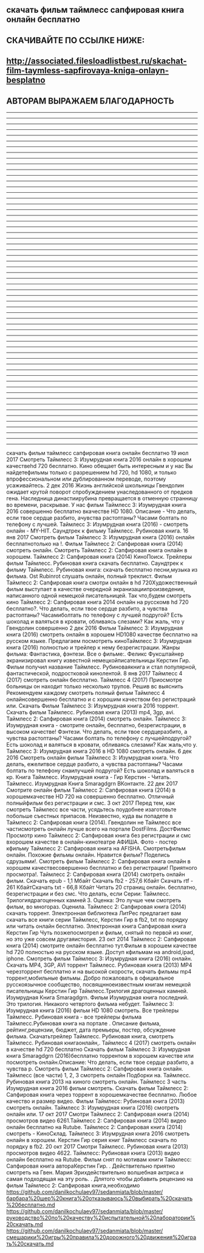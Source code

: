 скачать фильм таймлесс сапфировая книга онлайн бесплатно
--------------------------------------------------
СКАЧИВАЙТЕ ПО ССЫЛКЕ НИЖЕ:
--------------------------------------------------
http://associated.filesloadlistbest.ru/skachat-film-taymless-sapfirovaya-kniga-onlayn-besplatno
--------------------------------------------------
АВТОРАМ ВЫРАЖАЕМ БЛАГОДАРНОСТЬ
--------------------------------------------------
--------------------------------------------------
--------------------------------------------------
--------------------------------------------------
--------------------------------------------------
--------------------------------------------------
--------------------------------------------------
--------------------------------------------------
--------------------------------------------------
--------------------------------------------------
--------------------------------------------------
--------------------------------------------------
--------------------------------------------------
--------------------------------------------------
--------------------------------------------------
--------------------------------------------------
--------------------------------------------------
--------------------------------------------------
--------------------------------------------------
--------------------------------------------------
--------------------------------------------------
--------------------------------------------------
--------------------------------------------------
--------------------------------------------------
--------------------------------------------------
--------------------------------------------------
--------------------------------------------------
--------------------------------------------------
--------------------------------------------------
--------------------------------------------------
--------------------------------------------------
--------------------------------------------------
--------------------------------------------------
--------------------------------------------------
--------------------------------------------------
--------------------------------------------------
--------------------------------------------------
--------------------------------------------------
--------------------------------------------------
--------------------------------------------------
--------------------------------------------------
--------------------------------------------------
--------------------------------------------------
--------------------------------------------------
--------------------------------------------------
--------------------------------------------------
--------------------------------------------------
--------------------------------------------------
--------------------------------------------------
--------------------------------------------------
--------------------------------------------------
--------------------------------------------------
--------------------------------------------------
--------------------------------------------------
--------------------------------------------------
--------------------------------------------------
--------------------------------------------------
--------------------------------------------------
--------------------------------------------------
--------------------------------------------------
скачать фильм таймлесс сапфировая книга онлайн бесплатно 19 июл 2017  Смотреть Таймлесс 3: Изумрудная книга 2016 онлайн в хорошем качествеhd 720 бесплатно.  Кино обещает быть интересным и у нас Вы найдетефильмы только с разрешением hd 720, hd 1080, и только впрофессиональном или дублированном переводе, поэтому усаживайтесь. 2 дек 2016  Жизнь английской школьницы Гвендолин ожидает крутой поворот спробуждением унаследованного от предков гена. Наследница династиирубина превращается в отменную странницу во времени, раскрывае. У нас фильм Таймлесс 3: Изумрудная книга 2016 совершенно бесплатно вкачестве HD 1080. Описание - Что делать, если твое сердце разбито, ачувства растоптаны? Часами болтать по телефону с лучшей. Таймлесс 3: Изумрудная книга (2016) - смотреть онлайн - MY-HIT. Саундтрек к фильму Таймлесс. Рубиновая книга. 16 янв 2017  Смотреть фильм Таймлесс 3: Изумрудная книга (2016) онлайн бесплатнотолько на !. Фильм Таймлесс 2: Сапфировая книга (2014)  смотреть онлайн. Cмотреть Таймлесс 2: Сапфировая книга онлайн в хорошем. Таймлесс 2: Сапфировая книга (2014)  КиноПоиск. Трейлеры фильм Таймлесс. Рубиновая книга скачать бесплатно. Саундтрек к фильму Таймлесс. Рубиновая книга: скачать бесплатно песни,музыка из фильма. Ost Rubinrot слушать онлайн, полный треклист. Фильм Таймлесс 2: Сапфировая книга смотри онлайн в hd 720Художественный фильм выступает в качестве очередной экранизациипроизведения, написанного одной немецкой писательницей.  Так что,будем смотреть кино Таймлесс 2: Сапфировая книга 2014 онлайн на русскомв hd 720 бесплатно?. Что делать, если твое сердце разбито, а чувства растоптаны? Часамиболтать по телефону с лучшей подругой? Есть шоколад и валяться в кровати, обливаясь слезами? Как жаль, что у Гвендолин совершенно
2 дек 2016  Фильм Таймлесс 3: Изумрудная книга (2016) смотреть онлайн в хорошем HD1080 качестве бесплатно на русском языке. Предлагаем посмотреть киноТаймлесс 3: Изумрудная книга (2016) полностью и трейлер к нему безрегистрации. Жанры фильма: Фантастика, фэнтези. Все о фильме:. Феликс Фуксштайнер экранизировал книгу известной немецкойписательницы Керстин Гир. Фильм получил название Таймлесс. Рубиноваякнига и стал популярной, фантастической, подростковой кинолентой. 8 янв 2017  Таймлесс 4 (2017) смотреть онлайн бесплатно. Таймлесс 4 (2017) Приосмотре больницы он находит только несколько трупов. Решив вс выяснить Рекомендуем каждому смотреть полный фильм Таймлесс 4 онлайнсовершенно бесплатно и с хорошим качеством без регистраций или. Скачать Фильм Таймлесс 3: Изумрудная книга 2016 торрент. Скачать фильм Таймлесс. Рубиновая книга (2013) mp4, 3gp, avi. Таймлесс 2: Сапфировая книга (2014) смотреть онлайн. Таймлесс 3: Изумрудная книга - смотрите онлайн, бесплатно, безрегистрации, в высоком качестве! Фэнтези. Что делать, если твое сердцеразбито, а чувства растоптаны? Часами болтать по телефону с лучшейподругой? Есть шоколад и валяться в кровати, обливаясь слезами? Как жаль,что у. Таймлесс 3: Изумрудная книга 2016 в HD 1080 смотреть онлайн. 6 дек 2016  Смотреть онлайн фильм Таймлесс 3: Изумрудная книга. Что делать, ежелитвое сердце разбито, а чувства растоптаны? Часами болтать по телефону снаилучшей подругой? Есть шоколад и валяться в кр. Книга Таймлесс. Изумрудная книга - Гир Керстин - Читать. Таймлесс. Изумрудная Книга  Smaragdgrn  ВКонтакте. 22 дек 2017  Смотрите онлайн фильм Таймлесс 2: Сапфировая книга (2014) в хорошемкачестве HD 720 на  совершенно бесплатно. Отличный полныйфильм без регистрации и смс. 3 окт 2017  Перед тем, как смотреть Таймлесс все части, усядьтесь поудобнее изаготовьте побольше съестных припасов. Неизвестно, куда вы попадете в Таймлесс 2: Сапфировая книга (2014). Гвендолин не  Таймлесс все частисмотреть онлайн лучше всего на портале DostFilms. ДостФилмс
Просмотр кино Таймлесс 2: Сапфировая книга без регистрации и смс вхорошем качестве в онлайн-кинотеатре АФИША.  Фото - постер кфильму Таймлесс 2: Сапфировая книга на AFISHA.  Смотретьфильм онлайн. Похожие фильмы онлайн. Нравится фильм? Поделись сдрузьями!. Смотреть фильм Таймлесс 2: Сапфировая книга онлайн в хорошем качествесовершенно бесплатно и без регистрации! Приятного просмотра!. Таймлесс 2: Сапфировая книга (2014) смотреть онлайн фильм. Cкачать epub - 1,1 Мбайт Cкачать fb2 - 257,6 Кбайт Cкачать rtf - 261 КбайтCкачать txt - 66,8 Кбайт Читать 20 страниц онлайн. бесплатно, безрегистрации и без смс. Что делать, если  Серии: Таймлесс. Трилогиядрагоценных камней 3. Оценка:  Это лучше чем смотреть фильм, во многораз. Оценила. Таймлесс 2: Сапфировая книга (2014) скачать торрент. Электронная библиотека ЛитРес предлагает вам скачать все книги серии Таймлесс, Керстин Гир в fb2, txt по порядку или читать онлайн бесплатно. Электронная книга Сапфировая книга  Керстин Гир  Чуть позжепосмотрел и фильм, снятый по первой из книг, но это уже совсем другаяистория. 23 окт 2014  Таймлесс 2: Сапфировая книга (2014) смотрите онлайн бесплатно тут.Фильм в хорошем качестве hd 720 полностью на русском языке. Доступ кфильмам на android,ipad, iphone. Смотреть фильм Таймлесс 3: Изумрудная книга (2016) онлайн. Скачать MP4, 3GP, AVI торрент Таймлесс. Рубиновая книга (2013) MP4 черезторрент бесплатно и на высокой скорости, скачать фильмы mp4 торрент,мобильные фильмы. Добро пожаловать в официальное русскоязычное сообщество, посвящнноеизвестным книгам немецкой писательницы Керстин Гир Таймлесс.Трилогия драгоценных камней.  Изумрудная Книга  Smaragdgrn. Фильм Изумрудная книга последний. Это трилогия. Никакого четвртого фильма небудет. Таймлесс 3: Изумрудная книга (2016) фильм HD 1080 смотреть. Все трейлеры Таймлесс. Рубиновая книга - все трейлеры фильма Таймлесс.Рубиновая книга на портале . Описание фильма, рейтинг,рецензии, бюджет, дата премьеры, постер, обсуждение фильма. Скачатьтрейлер Таймлесс. Рубиновая книга, смотреть Таймлесс. Рубиновая книгаонлайн,. Таймлесс 4 (2017) смотреть онлайн в качестве hd 720 бесплатно
Скачать фильм Таймлесс 3: Изумрудная книга  Smaragdgrn (2016)бесплатно торрентом в хорошем качестве или посмотреть онлайн.Описание: Что делать, если твое сердце разбито, а чувства р. Смотреть фильм Таймлесс 2: Сапфировая книга онлайн. Таймлесс (все части)  1, 2, 3 смотреть онлайн  Подборки на. Таймлесс. Рубиновая книга 2013 на киного смотреть онлайн. Таймлесс 3 часть Изумрудная книга 2016 фильм смотреть. Скачать фильм Таймлесс 2: Сапфировая книга через торрент в хорошемкачестве бесплатно. Любое качество и размер видео. Фильм Таймлесс: Рубиновая книга (2013)  смотреть онлайн. Таймлесс 3: Изумрудная книга (2016) смотреть онлайн или. 17 окт 2017  Смотри Таймлесс 2: Сапфировая книга (2014) просмотров видео 6261.Таймлесс 2: Сапфировая книга (2014) видео онлайн бесплатно на Rutube. Таймлесс 2: Сапфировая книга (2014) смотреть  - КиноСклад. Таймлесс 3: Изумрудная книга 2016 смотреть онлайн в хорошем. Керстин Гир  серия книг Таймлесс  скачать по порядку в fb2. 20 окт 2017  Смотри Таймлесс. Рубиновая книга (2013) просмотров видео 4622. Таймлесс: Рубиновая книга (2013) видео онлайн бесплатно на Rutube.
Фильм снят по мотивам книги Таймлесс: Сапфировая книга автораКерстин Гир. . Действительно приятно смотреть на Гвен. Мария Эрихдействительно волшебная актриса и самая подходящая на эту роль. . Длятого чтобы добавить рецензию на фильм Таймлесс 2: Сапфировая книга,необходимо
https://github.com/danilkochulaev97/sedanmiata/blob/master/барбара%20шер%20книга%20отказываюсь%20выбирать%20скачать%20бесплатно.md
https://github.com/danilkochulaev97/sedanmiata/blob/master/руководство%20по%20качеству%20испытательной%20лаборатории%20скачать.md
https://github.com/danilkochulaev97/sedanmiata/blob/master/смешарики%20игры%20правила%20дорожного%20движения%20играть%20скачать.md